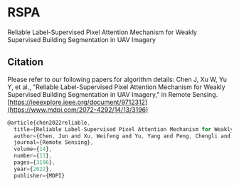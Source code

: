 # RSPA
Reliable Label-Supervised Pixel Attention Mechanism for Weakly Supervised Building Segmentation in UAV Imagery


## Citation
Please refer to our following papers for algorithm details:
Chen J, Xu W, Yu Y, et al., "Reliable Label-Supervised Pixel Attention Mechanism for Weakly Supervised Building Segmentation in UAV Imagery," in Remote Sensing.
[https://ieeexplore.ieee.org/document/9712312](https://www.mdpi.com/2072-4292/14/13/3196)

```javascript
@article{chen2022reliable,
  title={Reliable Label-Supervised Pixel Attention Mechanism for Weakly Supervised Building Segmentation in UAV Imagery},
  author={Chen, Jun and Xu, Weifeng and Yu, Yang and Peng, Chengli and Gong, Wenping},
  journal={Remote Sensing},
  volume={14},
  number={13},
  pages={3196},
  year={2022},
  publisher={MDPI}

```
